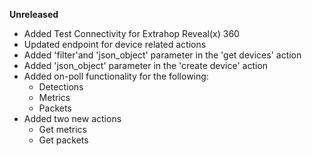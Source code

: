 **Unreleased**

* Added Test Connectivity for Extrahop Reveal(x) 360
* Updated endpoint for device related actions
* Added 'filter'and 'json_object' parameter in the 'get devices' action
* Added 'json_object' parameter in the 'create device' action
* Added on-poll functionality for the following:
    * Detections
    * Metrics
    * Packets
* Added two new actions
    * Get metrics
    * Get packets
